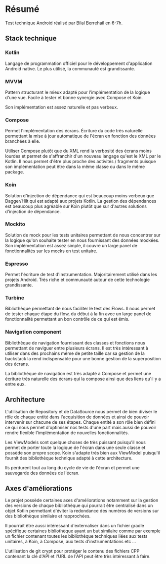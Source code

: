 # Résumé

Test technique Android réalisé par Bilal Berrehail en 6-7h.

## Stack technique

### Kotlin
Langage de programmation officiel pour le développement d'application Android native. Le plus utilisé, la communauté est grandissante.

### MVVM
Pattern structurant le mieux adapté pour l'implémentation de la logique d'une vue. Facile à tester et bonne synergie avec Compose et Koin.

Son implémentation est assez naturelle et pas verbeux.

### Compose
Permet l'implémentation des écrans. Écriture du code très naturelle permettant la mise à jour automatique de l'écran en fonction des données branchées à elle.

Utiliser Compose plutôt que du XML rend la verbosité des écrans moins lourdes et permet de s'affranchir d'un nouveau langage qu'est le XML par le Kotlin. Il nous permet d'être plus proche des activités / fragments puisque son implémentation peut être dans la même classe ou dans le même package.

### Koin
Solution d'injection de dépendance qui est beaucoup moins verbeux que Dagger/Hilt qui est adapté aux projets Kotlin. La gestion des dépendances est beaucoup plus agréable sur Koin plutôt que sur d'autres solutions d'injection de dépendance.

### Mockito
Solution de mock pour les tests unitaires permettant de nous concentrer sur la logique qu'on souhaite tester en nous fournissant des données mockées. Son implémentation est assez simple, il couvre un large panel de fonctionnalités sur les mocks en test unitaire.

### Espresso
Permet l'écriture de test d'instrumentation. Majoritairement utilisé dans les projets Android. Très riche et communauté autour de cette technologie grandissante.

### Turbine
Bibliothèque permettant de nous faciliter le test des Flows. Il nous permet de tester chaque étape du flow, du début à la fin avec un large panel de fonctionnalité permettant un bon contrôle de ce qui est émis.

### Navigation component
Bibliothèque de navigation fournissant des classes et fonctions nous permettant de naviguer entre plusieurs écrans. Il est très intéressant à utiliser dans des prochains même de petite taille car sa gestion de la backstack la rend indispensable pour une bonne gestion de la superposition des écrans.

La bibliothèque de navigation est très adapté à Compose et permet une écriture très naturelle des écrans qui la compose ainsi que des liens qu'il y a entre eux.

## Architecture

L'utilisation de Repository et de DataSource nous permet de bien diviser le rôle de chaque entité dans l'acquisition de données et ainsi de pouvoir intervenir sur chacune de ses étapes. Chaque entité a son rôle bien défini ce qui nous permet d'optimiser nos tests d'une part mais aussi de pouvoir rendre flexible l'implémentation de nouvelles fonctionnalités.

Les ViewModels sont quelque choses de très puissant puisqu'il nous permet de porter toute la logique de l'écran dans une seule classe et possède son propre scope. Koin s'adapte très bien aux ViewModel puisqu'il fournit des bibliothèque technique adapté à cette architecture.

Ils perdurent tout au long du cycle de vie de l'écran et permet une sauvegarde des données de l'écran.

## Axes d'améliorations

Le projet possède certaines axes d'améliorations notamment sur la gestion des versions de chaque bibliothèque qui pourrait être centralisé dans un objet Kotlin permettant d'éviter la redondance des numéros de versions sur des bibliothèque similaire et rapprochées.

Il pourrait être aussi intéressant d'externaliser dans un fichier gradle spécifique certaines bibliothèque ayant un but similaire comme par exemple un fichier contenant toutes les bibliothèque techniques liées aux tests unitaires, à Koin, à Compose, aux tests d'instrumentations etc ...

L'utilisation de git crypt pour protéger le contenu des fichiers CPP contenant la clé d'API et l'URL de l'API peut être très intéressant à faire.
